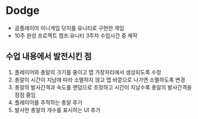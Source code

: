 # Dodge
- 곰플레이어 미니게임 닷지를 유니티로 구현한 게임
- 10주 완성 프로젝트 캠프:유니티 3주차 수업시간 중 제작
## 수업 내용에서 발전시킨 점
1. 플레이어와 총알의 크기를 줄이고 맵 가장자리에서 생성되도록 수정
2. 총알이 시간이 지남에 따라 소멸하지 않고 맵 바깥으로 나가면 소멸하도록 변경
3. 총알의 발사간격과 속도를 랜덤으로 조정하고 시간이 지날수록 총알의 발사간격을 점점 줄임
4. 플레이어를 추적하는 총알 추가
5. 발사한 총알의 개수를 표시하는 UI 추가 
